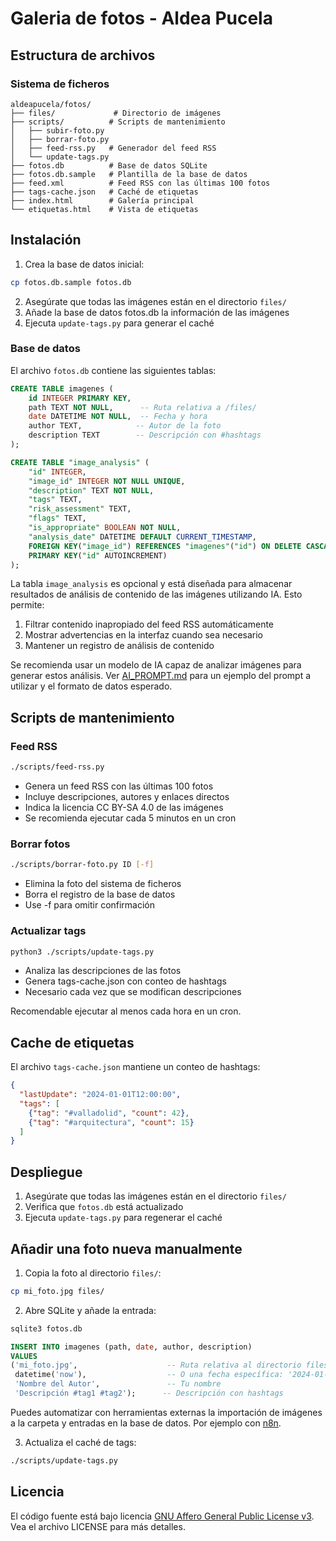 # Galeria de fotos - Aldea Pucela

## Estructura de archivos

### Sistema de ficheros
```
aldeapucela/fotos/
├── files/             # Directorio de imágenes
├── scripts/          # Scripts de mantenimiento
│   ├── subir-foto.py
│   ├── borrar-foto.py
│   ├── feed-rss.py   # Generador del feed RSS
│   └── update-tags.py
├── fotos.db          # Base de datos SQLite
├── fotos.db.sample   # Plantilla de la base de datos
├── feed.xml          # Feed RSS con las últimas 100 fotos
├── tags-cache.json   # Caché de etiquetas
├── index.html        # Galería principal
└── etiquetas.html    # Vista de etiquetas
```

## Instalación

1. Crea la base de datos inicial:
```bash
cp fotos.db.sample fotos.db
```

2. Asegúrate que todas las imágenes están en el directorio `files/`
3. Añade la base de datos fotos.db la información de las imágenes
4. Ejecuta `update-tags.py` para generar el caché

### Base de datos
El archivo `fotos.db` contiene las siguientes tablas:

```sql
CREATE TABLE imagenes (
    id INTEGER PRIMARY KEY,
    path TEXT NOT NULL,      -- Ruta relativa a /files/
    date DATETIME NOT NULL,  -- Fecha y hora
    author TEXT,            -- Autor de la foto
    description TEXT        -- Descripción con #hashtags
);

CREATE TABLE "image_analysis" (
    "id" INTEGER,
    "image_id" INTEGER NOT NULL UNIQUE,
    "description" TEXT NOT NULL,
    "tags" TEXT,
    "risk_assessment" TEXT,
    "flags" TEXT,
    "is_appropriate" BOOLEAN NOT NULL,
    "analysis_date" DATETIME DEFAULT CURRENT_TIMESTAMP,
    FOREIGN KEY("image_id") REFERENCES "imagenes"("id") ON DELETE CASCADE,
    PRIMARY KEY("id" AUTOINCREMENT)
);
```

La tabla `image_analysis` es opcional y está diseñada para almacenar resultados de análisis de contenido de las imágenes utilizando IA. Esto permite:

1. Filtrar contenido inapropiado del feed RSS automáticamente
2. Mostrar advertencias en la interfaz cuando sea necesario
3. Mantener un registro de análisis de contenido

Se recomienda usar un modelo de IA capaz de analizar imágenes para generar estos análisis. Ver [AI_PROMPT.md](AI_PROMPT.md) para un ejemplo del prompt a utilizar y el formato de datos esperado.

## Scripts de mantenimiento

### Feed RSS
```bash
./scripts/feed-rss.py
```
- Genera un feed RSS con las últimas 100 fotos
- Incluye descripciones, autores y enlaces directos
- Indica la licencia CC BY-SA 4.0 de las imágenes
- Se recomienda ejecutar cada 5 minutos en un cron

### Borrar fotos
```bash
./scripts/borrar-foto.py ID [-f]
```
- Elimina la foto del sistema de ficheros
- Borra el registro de la base de datos
- Use -f para omitir confirmación

### Actualizar tags
```bash
python3 ./scripts/update-tags.py
```
- Analiza las descripciones de las fotos
- Genera tags-cache.json con conteo de hashtags
- Necesario cada vez que se modifican descripciones

Recomendable ejecutar al menos cada hora en un cron.

## Cache de etiquetas

El archivo `tags-cache.json` mantiene un conteo de hashtags:

```json
{
  "lastUpdate": "2024-01-01T12:00:00",
  "tags": [
    {"tag": "#valladolid", "count": 42},
    {"tag": "#arquitectura", "count": 15}
  ]
}
```

## Despliegue

1. Asegúrate que todas las imágenes están en el directorio `files/`
2. Verifica que `fotos.db` está actualizado
3. Ejecuta `update-tags.py` para regenerar el caché

## Añadir una foto nueva manualmente

1. Copia la foto al directorio `files/`:
```bash
cp mi_foto.jpg files/
```

2. Abre SQLite y añade la entrada:
```bash
sqlite3 fotos.db
```

```sql
INSERT INTO imagenes (path, date, author, description) 
VALUES 
('mi_foto.jpg',                    -- Ruta relativa al directorio files/
 datetime('now'),                  -- O una fecha específica: '2024-01-15 14:30:00'
 'Nombre del Autor',               -- Tu nombre
 'Descripción #tag1 #tag2');      -- Descripción con hashtags
```

Puedes automatizar con herramientas externas la importación de imágenes a la carpeta y entradas en la base de datos. Por ejemplo con [n8n](https://n8n.io/).

3. Actualiza el caché de tags:
```bash
./scripts/update-tags.py
```

## Licencia
El código fuente está bajo licencia [GNU Affero General Public License v3](LICENSE). Vea el archivo LICENSE para más detalles.